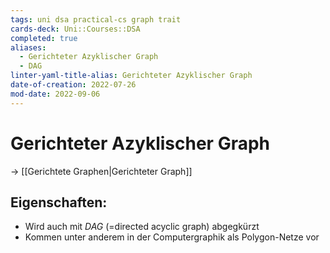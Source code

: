 ```yaml
---
tags: uni dsa practical-cs graph trait
cards-deck: Uni::Courses::DSA
completed: true
aliases:
  - Gerichteter Azyklischer Graph
  - DAG
linter-yaml-title-alias: Gerichteter Azyklischer Graph
date-of-creation: 2022-07-26
mod-date: 2022-09-06
---
```


# Gerichteter Azyklischer Graph
→ [[Gerichtete Graphen|Gerichteter Graph]]

## Eigenschaften:
- Wird auch mit *DAG* (=directed acyclic graph) abgegkürzt
- Kommen unter anderem in der Computergraphik als Polygon-Netze vor
